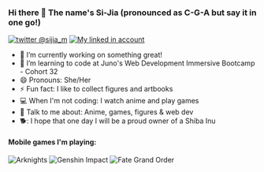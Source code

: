 ### Hi there 👋 The name's Si-Jia (pronounced as C-G-A but say it in one go!)
[![twitter @sijia_m](https://raw.githubusercontent.com/paulrobertlloyd/socialmediaicons/main/twitter-24x24.png "Twitter @sijia_m")](https://twitter.com/sijia_m)
[![My linked in account](https://raw.githubusercontent.com/paulrobertlloyd/socialmediaicons/main/linkedin-24x24.png "LinkedIn")](https://www.linkedin.com/in/si-jia-m-52710560/)

- 🔭 I’m currently working on something great!
- 🌱 I’m learning to code at Juno's Web Development Immersive Bootcamp - Cohort 32
- 😄 Pronouns: She/Her
- ⚡ Fun fact: I like to collect figures and artbooks
- 💻 When I'm not coding: I watch anime and play games
- 💬 Talk to me about: Anime, games, figures & web dev
- 🐕: I hope that one day I will be a proud owner of a Shiba Inu
  
 #### Mobile games I'm playing:
 ![Arknights](https://i.imgur.com/I1KytTT.png "Arknights")  ![Genshin Impact](https://imgur.com/Du8o6of.png "Genshin Impact")  ![Fate Grand Order](https://imgur.com/NkFEivE.png "Fate/Grand Order")

<!--
**iSupercell/isupercell** is a ✨ _special_ ✨ repository because its `README.md` (this file) appears on your GitHub profile.
-->
